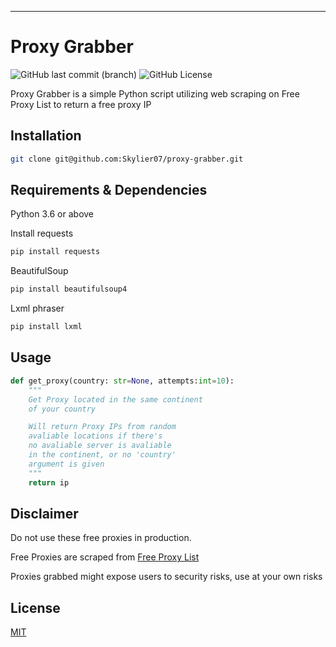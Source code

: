 

<hr>

# Proxy Grabber

<img alt="GitHub last commit (branch)" src="https://img.shields.io/github/last-commit/skylier07/proxy-grabber/main">  <img alt="GitHub License" src="https://img.shields.io/github/license/skylier07/proxy-grabber">



</p>

Proxy Grabber is a simple Python script utilizing web scraping on Free Proxy List to return a free proxy IP

## Installation

```bash
git clone git@github.com:Skylier07/proxy-grabber.git
```

## Requirements & Dependencies

Python 3.6 or above

Install requests

```bash
pip install requests
```

BeautifulSoup

```bash
pip install beautifulsoup4
```

Lxml phraser

```bash
pip install lxml
```

## Usage

```python
def get_proxy(country: str=None, attempts:int=10):
    """
    Get Proxy located in the same continent
    of your country

    Will return Proxy IPs from random
    avaliable locations if there's
    no avaliable server is avaliable
    in the continent, or no 'country'
    argument is given
    """
    return ip
```

## Disclaimer

Do not use these free proxies in production.

Free Proxies are scraped from [Free Proxy List](https://free-proxy-list.net/)

Proxies grabbed might expose users to security risks, use at your own risks

## License

[MIT](https://choosealicense.com/licenses/mit/)
